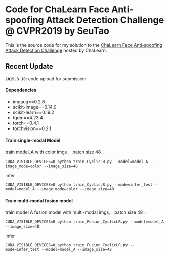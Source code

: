 # Code for ChaLearn Face Anti-spoofing Attack Detection Challenge @ CVPR2019 by SeuTao
This is the source code for my solution to the [ChaLearn Face Anti-spoofing Attack Detection Challenge](https://competitions.codalab.org/competitions/20853#learn_the_details) hosted by ChaLearn. 

## Recent Update

**`2019.3.10`**: code upload for submission.

#### Dependencies
- imgaug==0.2.6
- scikit-image==0.14.0
- scikit-learn==0.19.2
- tqdm==4.23.4
- torch==0.4.1
- torchvision==0.2.1

#### Train single-modal Model
train model_A with color imgs， patch size 48：
```
CUDA_VISIBLE_DEVICES=0 python train_CyclicLR.py --model=model_A --image_mode=color --image_size=48
```
infer
```
CUDA_VISIBLE_DEVICES=0 python train_CyclicLR.py --mode=infer_test --model=model_A --image_mode=color --image_size=48
```


#### Train multi-modal fusion model
train model A fusion model with multi-modal imgs， patch size 48：
```
CUDA_VISIBLE_DEVICES=0 python train_Fusion_CyclicLR.py --model=model_A --image_size=48
```
infer
```
CUDA_VISIBLE_DEVICES=0 python train_Fusion_CyclicLR.py --mode=infer_test --model=model_A --image_size=48
```














